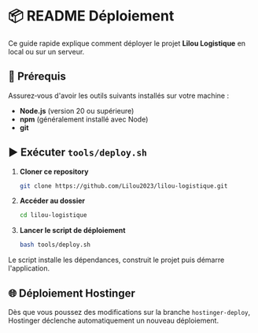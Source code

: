 # 📦 README Déploiement

Ce guide rapide explique comment déployer le projet **Lilou Logistique** en local ou sur un serveur. 

## 🚧 Prérequis

Assurez‑vous d'avoir les outils suivants installés sur votre machine :

- **Node.js** (version 20 ou supérieure)
- **npm** (généralement installé avec Node)
- **git**

## ▶️ Exécuter `tools/deploy.sh`

1. **Cloner ce repository**
   ```bash
   git clone https://github.com/Lilou2023/lilou-logistique.git
   ```
2. **Accéder au dossier**
   ```bash
   cd lilou-logistique
   ```
3. **Lancer le script de déploiement**
   ```bash
   bash tools/deploy.sh
   ```

Le script installe les dépendances, construit le projet puis démarre l'application.

## 🌐 Déploiement Hostinger

Dès que vous poussez des modifications sur la branche `hostinger-deploy`, Hostinger déclenche automatiquement un nouveau déploiement.
